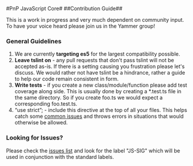 #PnP JavaScript Core#
##Contribution Guide##

This is a work in progress and very much dependent on community input. To have your voice heard please join us in the Yammer group!

### General Guidelines ###

1. We are currently **targeting es5** for the largest compatibility possible.
2. **Leave tslint on** - any pull requests that don't pass tslint will not be accepted as-is. If there is a setting causing you frustration please let's discuss. We would rather not have tslint be a hindrance, rather a guide to help our code remain consistent in form.
3. **Write tests** - if you create a new class/module/function please add test coverage along side. This is usually done by creating a *.test.ts file in the same directory. So if you create foo.ts we would expect a corresponding foo.test.ts.
4. “use strict”; - include this directive at the top of all your files. This helps catch some [common issues](http://stackoverflow.com/questions/1335851/what-does-use-strict-do-in-javascript-and-what-is-the-reasoning-behind-it) and throws errors in situations that would otherwise be allowed.

### Looking for Issues? ###

Please check the [issues list](https://github.com/OfficeDev/PnP-JS-Core/issues) and look for the label "JS-SIG" which will be used in conjunction with the standard labels.